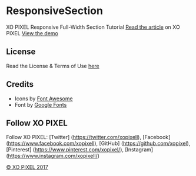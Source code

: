 # ResponsiveSection
XO PIXEL Responsive Full-Width Section Tutorial
[Read the article]() on XO PIXEL
[View the demo]()

## License
Read the License & Terms of Use [here](http://xopixel.com/terms-licensing/)

## Credits
- Icons by [Font Awesome](http://fontawesome.io/)
- Font by [Google Fonts](https://fonts.google.com/)

## Follow XO PIXEL
Follow XO PIXEL: [Twitter] (https://twitter.com/xopixell), [Facebook] (https://www.facebook.com/xopixell), [GitHub] (https://github.com/xopixel), [Pinterest] (https://www.pinterest.com/xopixel/), [Instagram] (https://www.instagram.com/xopixell/)

[© XO PIXEL 2017](http://www.xopixel.com)
